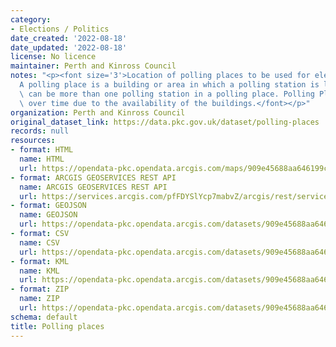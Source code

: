 ```yaml
---
category:
- Elections / Politics
date_created: '2022-08-18'
date_updated: '2022-08-18'
license: No licence
maintainer: Perth and Kinross Council
notes: "<p><font size='3'>Location of polling places to be used for elections in PKC.\_\
  A polling place is a building or area in which a polling station is located. There\
  \ can be more than one polling station in a polling place. Polling Places can change\
  \ over time due to the availability of the buildings.</font></p>"
organization: Perth and Kinross Council
original_dataset_link: https://data.pkc.gov.uk/dataset/polling-places
records: null
resources:
- format: HTML
  name: HTML
  url: https://opendata-pkc.opendata.arcgis.com/maps/909e45688aa646199cad8e8616ddef7a_0
- format: ARCGIS GEOSERVICES REST API
  name: ARCGIS GEOSERVICES REST API
  url: https://services.arcgis.com/pfFDYSlYcp7mabvZ/arcgis/rest/services/Polling_places/FeatureServer/0
- format: GEOJSON
  name: GEOJSON
  url: https://opendata-pkc.opendata.arcgis.com/datasets/909e45688aa646199cad8e8616ddef7a_0.geojson?outSR=%7B%22latestWkid%22%3A3395%2C%22wkid%22%3A3395%7D
- format: CSV
  name: CSV
  url: https://opendata-pkc.opendata.arcgis.com/datasets/909e45688aa646199cad8e8616ddef7a_0.csv?outSR=%7B%22latestWkid%22%3A3395%2C%22wkid%22%3A3395%7D
- format: KML
  name: KML
  url: https://opendata-pkc.opendata.arcgis.com/datasets/909e45688aa646199cad8e8616ddef7a_0.kml?outSR=%7B%22latestWkid%22%3A3395%2C%22wkid%22%3A3395%7D
- format: ZIP
  name: ZIP
  url: https://opendata-pkc.opendata.arcgis.com/datasets/909e45688aa646199cad8e8616ddef7a_0.zip?outSR=%7B%22latestWkid%22%3A3395%2C%22wkid%22%3A3395%7D
schema: default
title: Polling places
---
```

